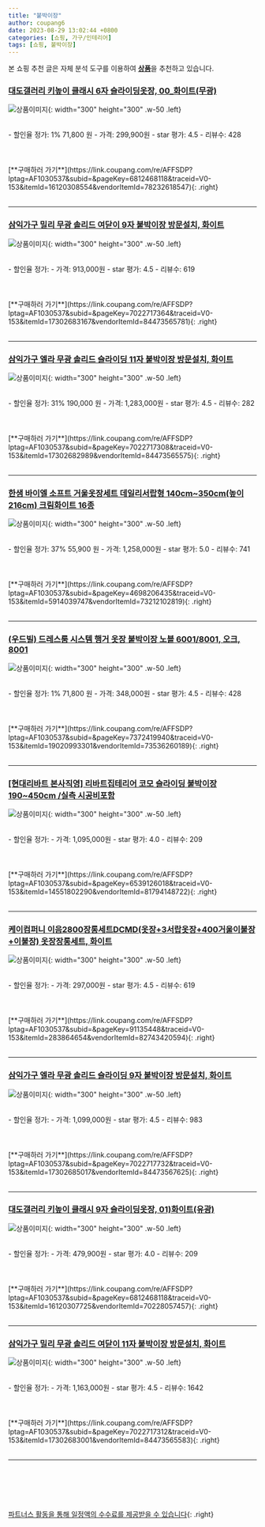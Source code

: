 ```yaml
---
title: "붙박이장"
author: coupang6
date: 2023-08-29 13:02:44 +0800
categories: [쇼핑, 가구/인테리어]
tags: [쇼핑, 붙박이장]
---
```


본 쇼핑 추천 글은 자체 분석 도구를 이용하여 [**상품**](https://link.coupang.com/a/bao1ui)을 추천하고 있습니다.

### [대도갤러리 키높이 클래시 6자 슬라이딩옷장, 00_화이트(무광)](https://link.coupang.com/re/AFFSDP?lptag=AF1030537&subid=&pageKey=6812468118&traceid=V0-153&itemId=16120308554&vendorItemId=78232618547)

![상품이미지](https://thumbnail6.coupangcdn.com/thumbnails/remote/230x230ex/image/vendor_inventory/2c50/e42ebb5560e55bd95e9bd630ad36407413a791ea350327b5c2729c0446b7.jpg){: width="300" height="300" .w-50 .left}


<br>
- 할인율 정가: 1%  71,800   원
- 가격: 299,900원
- star 평가: 4.5
- 리뷰수: 428
<br>
<br>
<br>
<br>
[**구매하러 가기**](https://link.coupang.com/re/AFFSDP?lptag=AF1030537&subid=&pageKey=6812468118&traceid=V0-153&itemId=16120308554&vendorItemId=78232618547){: .right}
<br>
<br>

---

### [삼익가구 밀리 무광 솔리드 여닫이 9자 붙박이장 방문설치, 화이트](https://link.coupang.com/re/AFFSDP?lptag=AF1030537&subid=&pageKey=7022717364&traceid=V0-153&itemId=17302683167&vendorItemId=84473565781)

![상품이미지](https://thumbnail8.coupangcdn.com/thumbnails/remote/230x230ex/image/rs_quotation_api/n2pwcjmn/e29d27bfc1bc45e299a010f784902b2d.jpg){: width="300" height="300" .w-50 .left}


<br>
- 할인율 정가: 
- 가격: 913,000원
- star 평가: 4.5
- 리뷰수: 619
<br>
<br>
<br>
<br>
[**구매하러 가기**](https://link.coupang.com/re/AFFSDP?lptag=AF1030537&subid=&pageKey=7022717364&traceid=V0-153&itemId=17302683167&vendorItemId=84473565781){: .right}
<br>
<br>

---

### [삼익가구 엘라 무광 솔리드 슬라이딩 11자 붙박이장 방문설치, 화이트](https://link.coupang.com/re/AFFSDP?lptag=AF1030537&subid=&pageKey=7022717308&traceid=V0-153&itemId=17302682989&vendorItemId=84473565575)

![상품이미지](https://thumbnail8.coupangcdn.com/thumbnails/remote/230x230ex/image/rs_quotation_api/xltsmzpx/8aa823c7fbb54213a743211f1d218571.jpg){: width="300" height="300" .w-50 .left}


<br>
- 할인율 정가: 31%  190,000   원
- 가격: 1,283,000원
- star 평가: 4.5
- 리뷰수: 282
<br>
<br>
<br>
<br>
[**구매하러 가기**](https://link.coupang.com/re/AFFSDP?lptag=AF1030537&subid=&pageKey=7022717308&traceid=V0-153&itemId=17302682989&vendorItemId=84473565575){: .right}
<br>
<br>

---

### [한샘 바이엘 소프트 거울옷장세트 데일리서랍형 140cm~350cm(높이216cm) 크림화이트 16종](https://link.coupang.com/re/AFFSDP?lptag=AF1030537&subid=&pageKey=4698206435&traceid=V0-153&itemId=5914039747&vendorItemId=73212102819)

![상품이미지](https://thumbnail9.coupangcdn.com/thumbnails/remote/230x230ex/image/vendor_inventory/c49a/7719624b9731a2135332b32137a73597ac7efce171a3c988feef20a5d2ff.jpg){: width="300" height="300" .w-50 .left}


<br>
- 할인율 정가: 37%  55,900   원
- 가격: 1,258,000원
- star 평가: 5.0
- 리뷰수: 741
<br>
<br>
<br>
<br>
[**구매하러 가기**](https://link.coupang.com/re/AFFSDP?lptag=AF1030537&subid=&pageKey=4698206435&traceid=V0-153&itemId=5914039747&vendorItemId=73212102819){: .right}
<br>
<br>

---

### [(우드빌) 드레스룸 시스템 행거 옷장 붙박이장 노블 6001/8001, 오크, 8001](https://link.coupang.com/re/AFFSDP?lptag=AF1030537&subid=&pageKey=7372419940&traceid=V0-153&itemId=19020993301&vendorItemId=73536260189)

![상품이미지](https://thumbnail6.coupangcdn.com/thumbnails/remote/230x230ex/image/vendor_inventory/d0fd/6ef7607b82b122d22698c4924742dbf6a91731d77348991d9a2a20c55b05.jpg){: width="300" height="300" .w-50 .left}


<br>
- 할인율 정가: 1%  71,800   원
- 가격: 348,000원
- star 평가: 4.5
- 리뷰수: 428
<br>
<br>
<br>
<br>
[**구매하러 가기**](https://link.coupang.com/re/AFFSDP?lptag=AF1030537&subid=&pageKey=7372419940&traceid=V0-153&itemId=19020993301&vendorItemId=73536260189){: .right}
<br>
<br>

---

### [[현대리바트 본사직영] 리바트집테리어 코모 슬라이딩 붙박이장 190~450cm /실측 시공비포함](https://link.coupang.com/re/AFFSDP?lptag=AF1030537&subid=&pageKey=6539126018&traceid=V0-153&itemId=14551802290&vendorItemId=81794148722)

![상품이미지](https://thumbnail10.coupangcdn.com/thumbnails/remote/230x230ex/image/vendor_inventory/f6bd/d6fa2db82b132a32e7489d791ee8feb9ad98db4aeb9143476013a2fc43a9.jpg){: width="300" height="300" .w-50 .left}


<br>
- 할인율 정가: 
- 가격: 1,095,000원
- star 평가: 4.0
- 리뷰수: 209
<br>
<br>
<br>
<br>
[**구매하러 가기**](https://link.coupang.com/re/AFFSDP?lptag=AF1030537&subid=&pageKey=6539126018&traceid=V0-153&itemId=14551802290&vendorItemId=81794148722){: .right}
<br>
<br>

---

### [케이컴퍼니 이음2800장롱세트DCMD(옷장+3서랍옷장+400거울이불장+이불장) 옷장장롱세트, 화이트](https://link.coupang.com/re/AFFSDP?lptag=AF1030537&subid=&pageKey=91135448&traceid=V0-153&itemId=283864654&vendorItemId=82743420594)

![상품이미지](https://thumbnail8.coupangcdn.com/thumbnails/remote/230x230ex/image/vendor_inventory/images/2018/05/12/21/0/425e3eaa-0942-4148-91c7-4bb2f3ad20e3.jpg){: width="300" height="300" .w-50 .left}


<br>
- 할인율 정가: 
- 가격: 297,000원
- star 평가: 4.5
- 리뷰수: 619
<br>
<br>
<br>
<br>
[**구매하러 가기**](https://link.coupang.com/re/AFFSDP?lptag=AF1030537&subid=&pageKey=91135448&traceid=V0-153&itemId=283864654&vendorItemId=82743420594){: .right}
<br>
<br>

---

### [삼익가구 엘라 무광 솔리드 슬라이딩 9자 붙박이장 방문설치, 화이트](https://link.coupang.com/re/AFFSDP?lptag=AF1030537&subid=&pageKey=7022717732&traceid=V0-153&itemId=17302685017&vendorItemId=84473567625)

![상품이미지](https://thumbnail7.coupangcdn.com/thumbnails/remote/230x230ex/image/rs_quotation_api/xtbiwtoi/770d0c9ecea94c8b83467f19fe206e3e.jpg){: width="300" height="300" .w-50 .left}


<br>
- 할인율 정가: 
- 가격: 1,099,000원
- star 평가: 4.5
- 리뷰수: 983
<br>
<br>
<br>
<br>
[**구매하러 가기**](https://link.coupang.com/re/AFFSDP?lptag=AF1030537&subid=&pageKey=7022717732&traceid=V0-153&itemId=17302685017&vendorItemId=84473567625){: .right}
<br>
<br>

---

### [대도갤러리 키높이 클래시 9자 슬라이딩옷장, 01)화이트(유광)](https://link.coupang.com/re/AFFSDP?lptag=AF1030537&subid=&pageKey=6812468118&traceid=V0-153&itemId=16120307725&vendorItemId=70228057457)

![상품이미지](https://thumbnail6.coupangcdn.com/thumbnails/remote/230x230ex/image/vendor_inventory/d645/12ef7c3e90a5448d70b0a2a746b43c70d717999d006a7a9351b8ff030e4a.jpg){: width="300" height="300" .w-50 .left}


<br>
- 할인율 정가: 
- 가격: 479,900원
- star 평가: 4.0
- 리뷰수: 209
<br>
<br>
<br>
<br>
[**구매하러 가기**](https://link.coupang.com/re/AFFSDP?lptag=AF1030537&subid=&pageKey=6812468118&traceid=V0-153&itemId=16120307725&vendorItemId=70228057457){: .right}
<br>
<br>

---

### [삼익가구 밀리 무광 솔리드 여닫이 11자 붙박이장 방문설치, 화이트](https://link.coupang.com/re/AFFSDP?lptag=AF1030537&subid=&pageKey=7022717312&traceid=V0-153&itemId=17302683001&vendorItemId=84473565583)

![상품이미지](https://thumbnail10.coupangcdn.com/thumbnails/remote/230x230ex/image/rs_quotation_api/qreygyym/838ba03b7a2e4d2ba4a76c162029c955.jpg){: width="300" height="300" .w-50 .left}


<br>
- 할인율 정가: 
- 가격: 1,163,000원
- star 평가: 4.5
- 리뷰수: 1642
<br>
<br>
<br>
<br>
[**구매하러 가기**](https://link.coupang.com/re/AFFSDP?lptag=AF1030537&subid=&pageKey=7022717312&traceid=V0-153&itemId=17302683001&vendorItemId=84473565583){: .right}
<br>
<br>

---
<br><br><br><br><br> [파트너스 활동을 통해 일정액의 수수료를 제공받을 수 있습니다](https://link.coupang.com/a/bao1ui){: .right}